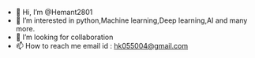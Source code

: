 - 👋 Hi, I’m @Hemant2801
- 👀 I’m interested in python,Machine learning,Deep learning,AI and many more.
- 💞️ I’m looking for collaboration
- 📫 How to reach me 
     email id : hk055004@gmail.com

<!---
Hemant2801/Hemant2801 is a ✨ special ✨ repository because its `README.md` (this file) appears on your GitHub profile.
You can click the Preview link to take a look at your changes.
--->

